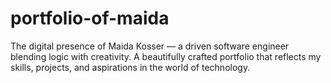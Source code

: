 # portfolio-of-maida
The digital presence of Maida Kosser — a driven software engineer blending logic with creativity. A beautifully crafted portfolio that reflects my skills, projects, and aspirations in the world of technology.
